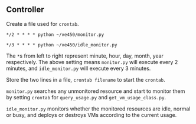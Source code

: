 ## Controller

Create a file used for `crontab`. 

```
*/2 * * * * python ~/ve450/monitor.py
```

```
*/3 * * * * python ~/ve450/idle_monitor.py
```

The `*`s from left to right represent minute, hour, day, month, year respectively. The above setting means `monitor.py` will execute every 2 minutes, and `idle_monitor.py` will execute every 3 minutes.

Store the two lines in a file, `crontab filename` to start the `crontab`.

```monitor.py``` searches any unmonitored resource and start to monitor them by setting `crontab` for `query_usage.py` and `get_vm_usage_class.py`.

`idle_monitor.py` monitors whether the monitored resources are idle, normal or busy, and deploys or destroys VMs according to the current usage.
